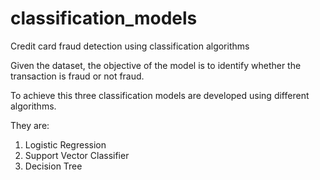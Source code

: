 # classification_models
Credit card fraud detection using classification algorithms

Given the dataset, the objective of the model is to identify whether the transaction is fraud or not fraud.

To achieve this three classification models are developed using different algorithms.

They are: 
1. Logistic Regression
2. Support Vector Classifier
3. Decision Tree
